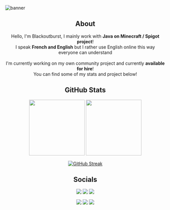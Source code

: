 ![banner](https://user-images.githubusercontent.com/30992311/160970089-b0e61743-79e3-4938-8e07-847857cf95e7.png)


<div align="center">
  
  <h2>About</h2>
  <p>
    Hello, I'm Blackoutburst, I mainly work with <b>Java on Minecraft / Spigot project</b>!<br>
    I speak <b>French and English</b> but I rather use English online this way everyone can understand<br>
    <br>
    I'm currently working on my own community project and currently <b>available for hire</b>!<br>
    You can find some of my stats and project below!
  </p>
  
  <h2>GitHub Stats</h2>
  
  <img height="175em" src="https://github-readme-stats.vercel.app/api?username=Blackoutburst&count_private=true&show_icons=true&include_all_commits=true&hide_border=true&title_color=8a6dc5&text_color=70458f&icon_color=7a51b5&bg_color=00000000" />
  <img height="175em" src="https://github-readme-stats.vercel.app/api/top-langs/?username=Blackoutburst&layout=compact&hide_border=true&title_color=8a6dc5&text_color=70458f&icon_color=7a51b5&bg_color=00000000&langs_count=6" />

[![GitHub Streak](http://github-readme-streak-stats.herokuapp.com?user=Blackoutburst&theme=github-dark&hide_border=true&date_format=M%20j%5B%2C%20Y%5D&background=00000000&dates=70458F&sideNums=8A6DC5&currStreakLabel=70458F&sideLabels=70458F&ring=8A6DC5&fire=70458F&currStreakNum=70458F&stroke=00000000)](https://git.io/streak-stats)

  <h2>Socials</h2>
  
  [<img src="https://img.shields.io/badge/Blackoutburst%237021-7289da?style=for-the-badge&logo=discord&logoColor=white">](#)
  [<img src="https://img.shields.io/badge/Patreon-orange?style=for-the-badge&logo=patreon&logoColor=white">](https://www.patreon.com/Blackoutburst)
  [<img src="https://img.shields.io/badge/Website-blueviolet?style=for-the-badge">](https://www.blackoutburst.com/)

  [<img src="https://img.shields.io/badge/osu!-cc5288?style=for-the-badge&logo=osu&logoColor=white">](https://osu.ppy.sh/users/5928457)
  [<img src="https://img.shields.io/badge/Steam-1b2838?style=for-the-badge&logo=steam">](https://steamcommunity.com/id/blackoutburst/)
  [<img src="https://img.shields.io/badge/Youtube-ff0000?style=for-the-badge&logo=youtube">](https://www.youtube.com/channel/UCOmdNokN6UVeNhDfB61B_0A)
</div>
